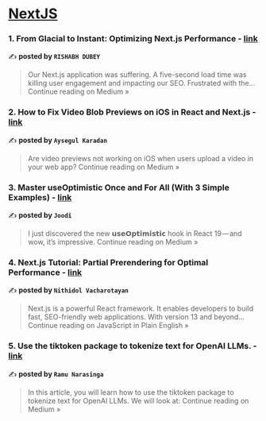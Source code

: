 
<h1><a href=https://medium.com/tag/nextjs/recommended target="_blank" rel="noopener noreferrer">NextJS</a></h1>
<h3>1. From Glacial to Instant: Optimizing Next.js Performance - <a href="https://medium.com/@dubeyrishabh108/from-glacial-to-instant-optimizing-next-js-performance-b97558e840db?source=rss------nextjs-5" target="_blank" rel="noopener noreferrer">link</a></h3>

✍️ **posted by `RISHABH DUBEY`**

<blockquote>Our Next.js application was suffering. A five-second load time was killing user engagement and impacting our SEO. Frustrated with the…
Continue reading on Medium »</blockquote>

<h3>2. How to Fix Video Blob Previews on iOS in React and Next.js - <a href="https://medium.com/@karadan.ay7/how-to-fix-video-blob-previews-on-ios-in-react-and-next-js-ac919ca314aa?source=rss------nextjs-5" target="_blank" rel="noopener noreferrer">link</a></h3>

✍️ **posted by `Aysegul Karadan`**

<blockquote>Are video previews not working on iOS when users upload a video in your web app?
Continue reading on Medium »</blockquote>

<h3>3. Master useOptimistic Once and For All (With 3 Simple Examples)  - <a href="https://joodi.medium.com/master-useoptimistic-once-and-for-all-with-3-simple-examples-e5425811c405?source=rss------nextjs-5" target="_blank" rel="noopener noreferrer">link</a></h3>

✍️ **posted by `Joodi`**

<blockquote>I just discovered the new 𝘂𝘀𝗲𝗢𝗽𝘁𝗶𝗺𝗶𝘀𝘁𝗶𝗰 hook in React 19 — and wow, it’s impressive.
Continue reading on Medium »</blockquote>

<h3>4. Next.js Tutorial: Partial Prerendering for Optimal Performance - <a href="https://javascript.plainenglish.io/next-js-tutorial-partial-prerendering-for-optimal-performance-22e6ab98f3b7?source=rss------nextjs-5" target="_blank" rel="noopener noreferrer">link</a></h3>

✍️ **posted by `Nithidol Vacharotayan`**

<blockquote>Next.js is a powerful React framework. It enables developers to build fast, SEO-friendly web applications. With version 13 and beyond…
Continue reading on JavaScript in Plain English »</blockquote>

<h3>5. Use the tiktoken package to tokenize text for OpenAI LLMs. - <a href="https://medium.com/@ramunarasinga/use-the-tiktoken-package-to-tokenize-text-for-openai-llms-7d1df4594572?source=rss------nextjs-5" target="_blank" rel="noopener noreferrer">link</a></h3>

✍️ **posted by `Ramu Narasinga`**

<blockquote>In this article, you will learn how to use the tiktoken package to tokenize text for OpenAI LLMs. We will look at:
Continue reading on Medium »</blockquote>

